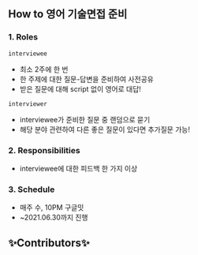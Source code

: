 ## How to 영어 기술면접 준비

### 1. Roles
`interviewee`
- 최소 2주에 한 번
- 한 주제에 대한 질문-답변을 준비하여 사전공유
- 받은 질문에 대해 script 없이 영어로 대답!

`interviewer`
- interviewee가 준비한 질문 중 랜덤으로 묻기
- 해당 분야 관련하여 다른 좋은 질문이 있다면 추가질문 가능!

### 2. Responsibilities
- interviewee에 대한 피드백 한 가지 이상

### 3. Schedule
- 매주 수, 10PM 구글밋
- ~2021.06.30까지 진행

## &#10024;Contributors&#10024;
<table>
  <tr>
  </tr>
 </table>
